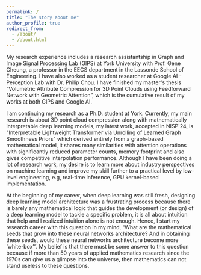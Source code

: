 ```yaml
---
permalink: /
title: "The story about me"
author_profile: true
redirect_from: 
  - /about/
  - /about.html
---
```


My research experience includes a research assistantship in Graph and Image Signal Processing Lab (GIPS) at York University with Prof. Gene Cheung, a professor in the EECS department in the Lassonde School of Engineering. I have also worked as a student researcher at Google AI - Perception Lab with Dr. Philip Chou. I have finished  my master's thesis “Volumetric Attribute Compression for 3D Point Clouds using Feedforward Network with Geometric Attention”, which is the cumulative result of my works at both GIPS and Google AI. 

I am continuing my research as a Ph.D. student at York. Currently, my main research is about 3D point cloud compression along with mathematically interpretable deep learning models, my latest work, accepted in NISP'24, is "Interpretable Lightweight Transformer via Unrolling of Learned Graph Smoothness Priors" which derived entirely from a graph-based mathematical model, it shares many similarities with attention operations with significantly reduced parameter counts, memory footprint and also gives competitive interpolation performance. Although I have been doing a lot of research work, my desire is to learn more about industry perspectives on machine learning and improve my skill further to a practical level by low-level engineering, e.g, real-time inference, GPU kernel-based implementation.

At the beginning of my career, when deep learning was still fresh, designing deep learning model architecture was a frustrating process because there is barely any mathematical logic that guides the development (or design) of a deep learning model to tackle a specific problem, it is all about intuition that help and I realized intuition alone is not enough. Hence, I start my research career with this question in my mind, “What are the mathematical seeds that grow into these neural networks architecture? And in obtaining these seeds, would these neural networks architecture become more ‘white-box’”.  My belief is that there must be some answer to this question because if more than 50 years of applied mathematics research since the 1970s can give us a glimpse into the universe, then mathematics can not stand useless to these questions.
